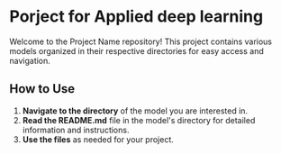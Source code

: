 # Porject for Applied deep learning

Welcome to the Project Name repository! This project contains various models organized in their respective directories for easy access and navigation.
## How to Use

1. **Navigate to the directory** of the model you are interested in.
2. **Read the README.md** file in the model's directory for detailed information and instructions.
3. **Use the files** as needed for your project.
